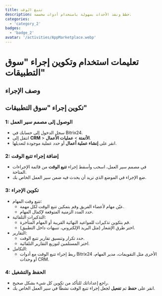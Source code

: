 ```yaml
---
title: تتبع الوقت
description: خطط ونفذ الأحداث بسهولة باستخدام أدوات مخصصة.
categories: 
  - 'category_2'
badges: 
  - 'badge_2'
avatar: '/activities/AppMarketplace.webp'
---
```

# تعليمات استخدام وتكوين إجراء "سوق التطبيقات"

## وصف الإجراء

## **تكوين إجراء "سوق التطبيقات"**

### 1: الوصول إلى مصمم سير العمل
- سجل الدخول إلى حسابك في Bitrix24.
- انتقل إلى **CRM** > **الأتمتة** > **عمليات الأعمال**.
- انقر على **إنشاء عملية أعمال** أو حدد عملية موجودة لتعديلها.

### 2: إضافة إجراء تتبع الوقت
- في مصمم سير العمل، اسحب وأسقط إجراء **تتبع الوقت** من قائمة الإجراءات المتاحة.
- ضع الإجراء في الموضع الذي تريد أن يحدث فيه ضمن سير العمل الخاص بك.

### 3: تكوين الإجراء
- تتبع وقت المهام:
  - عيّن مهام لأعضاء الفريق وقم بتمكين تتبع الوقت لكل مهمة.
  - حدد المدد الزمنية المتوقعة لإكمال المهام.
- التذكيرات التلقائية:
  - قم بتكوين تذكيرات للمواعيد النهائية القريبة أو المهام المتأخرة.
  - اختر طرق الإشعار (مثل البريد الإلكتروني، تنبيهات داخل التطبيق).
- التقارير:
  - حدد تكرار وتنسيق تقارير تتبع الوقت.
  - اختر المستلمين لتوزيع التقارير التلقائية.
- التكامل:
  - ربط إجراء تتبع الوقت مع أدوات Bitrix24 الأخرى مثل التقويمات، مدير المهام، أو وحدات CRM.

### 4: الحفظ والتشغيل
- راجع إعداداتك للتأكد من تكوين كل شيء بشكل صحيح.
- انقر على **حفظ** ثم **تفعيل** لجعل إجراء تتبع الوقت نشطًا في سير العمل الخاص بك.